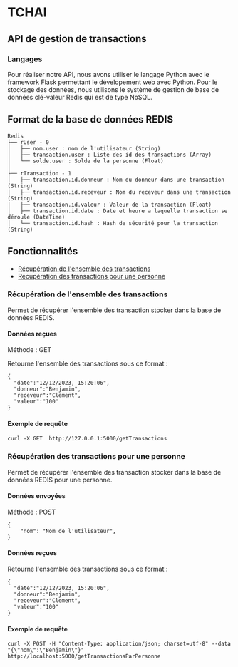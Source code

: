 # TCHAI

## API de gestion de transactions

### Langages
Pour réaliser notre API, nous avons utiliser le langage Python avec le framework Flask permettant le dévelopement web avec Python. Pour le stockage des données, nous utilisons le système de gestion de base de données clé-valeur Redis qui est de type NoSQL.

## Format de la base de données REDIS

```
Redis
├── rUser - 0
│   ├── nom.user : nom de l'utilisateur (String)
│   ├── transaction.user : Liste des id des transactions (Array)
│   └── solde.user : Solde de la personne (Float)
│
├── rTransaction - 1
│   ├── transaction.id.donneur : Nom du donneur dans une transaction (String)
│   ├── transaction.id.receveur : Nom du receveur dans une transaction (String)
│   ├── transaction.id.valeur : Valeur de la transaction (Float)
│   ├── transaction.id.date : Date et heure a laquelle transaction se déroule (DateTime)
│   └── transaction.id.hash : Hash de sécurité pour la transaction (String)
```

## Fonctionnalités

 - [Récupération de l'ensemble des transactions](#récupération-de-lensemble-des-transactions)
 - [Récupération des transactions pour une personne](#récupération-des-transactions-pour-une-personne)

### Récupération de l'ensemble des transactions

Permet de récupérer l'ensemble des transaction stocker dans la base de données REDIS.

#### Données reçues

Méthode : GET

Retourne l'ensemble des transactions sous ce format : 

```
{
  "date":"12/12/2023, 15:20:06",
  "donneur":"Benjamin",
  "receveur":"Clement",
  "valeur":"100"
}
```

#### Exemple de requête

```
curl -X GET  http://127.0.0.1:5000/getTransactions
```

### Récupération des transactions pour une personne

Permet de récupérer l'ensemble des transaction stocker dans la base de données REDIS pour une personne.

#### Données envoyées

Méthode : POST

```
{
    "nom": "Nom de l'utilisateur",
}
```

#### Données reçues

Retourne l'ensemble des transactions sous ce format : 

```
{
  "date":"12/12/2023, 15:20:06",
  "donneur":"Benjamin",
  "receveur":"Clement",
  "valeur":"100"
}
```

#### Exemple de requête

```
curl -X POST -H "Content-Type: application/json; charset=utf-8" --data "{\"nom\":\"Benjamin\"}" http://localhost:5000/getTransactionsParPersonne
```
